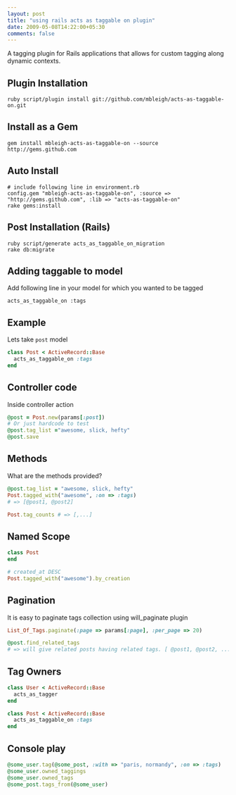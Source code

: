```yaml
---
layout: post
title: "using rails acts as taggable on plugin"
date: 2009-05-08T14:22:00+05:30
comments: false
---
```


A tagging plugin for Rails applications that allows for custom tagging along dynamic contexts.

## Plugin Installation
```
ruby script/plugin install git://github.com/mbleigh/acts-as-taggable-on.git
```

## Install as a Gem
```
gem install mbleigh-acts-as-taggable-on --source http://gems.github.com
```

## Auto Install
```
# include following line in environment.rb
config.gem "mbleigh-acts-as-taggable-on", :source => "http://gems.github.com", :lib => "acts-as-taggable-on"
rake gems:install
```

## Post Installation (Rails)
```
ruby script/generate acts_as_taggable_on_migration
rake db:migrate
```

## Adding taggable to model
Add following line in your model for which you wanted to be tagged
```
acts_as_taggable_on :tags
```

## Example
Lets take `post` model

```ruby
class Post < ActiveRecord::Base
  acts_as_taggable_on :tags
end
```

## Controller code
Inside controller action
```ruby
@post = Post.new(params[:post])
# Or just hardcode to test
@post.tag_list ="awesome, slick, hefty"   
@post.save
```

## Methods
What are the methods provided?
```ruby
@post.tag_list = "awesome, slick, hefty"   
Post.tagged_with("awesome", :on => :tags)
# => [@post1, @post2]

Post.tag_counts # => [,...]
```

## Named Scope
```ruby
class Post
end

# created_at DESC
Post.tagged_with("awesome").by_creation
```

## Pagination
It is easy to paginate tags collection using will_paginate plugin

```ruby
List_Of_Tags.paginate(:page => params[:page], :per_page => 20)
```

```ruby
@post.find_related_tags
# => will give related posts having related tags. [ @post1, @post2, ...]
```

## Tag Owners
```ruby
class User < ActiveRecord::Base
  acts_as_tagger
end

class Post < ActiveRecord::Base
  acts_as_taggable_on :tags
end
```
## Console play
```ruby
@some_user.tag(@some_post, :with => "paris, normandy", :on => :tags)
@some_user.owned_taggings
@some_user.owned_tags
@some_post.tags_from(@some_user)
```

